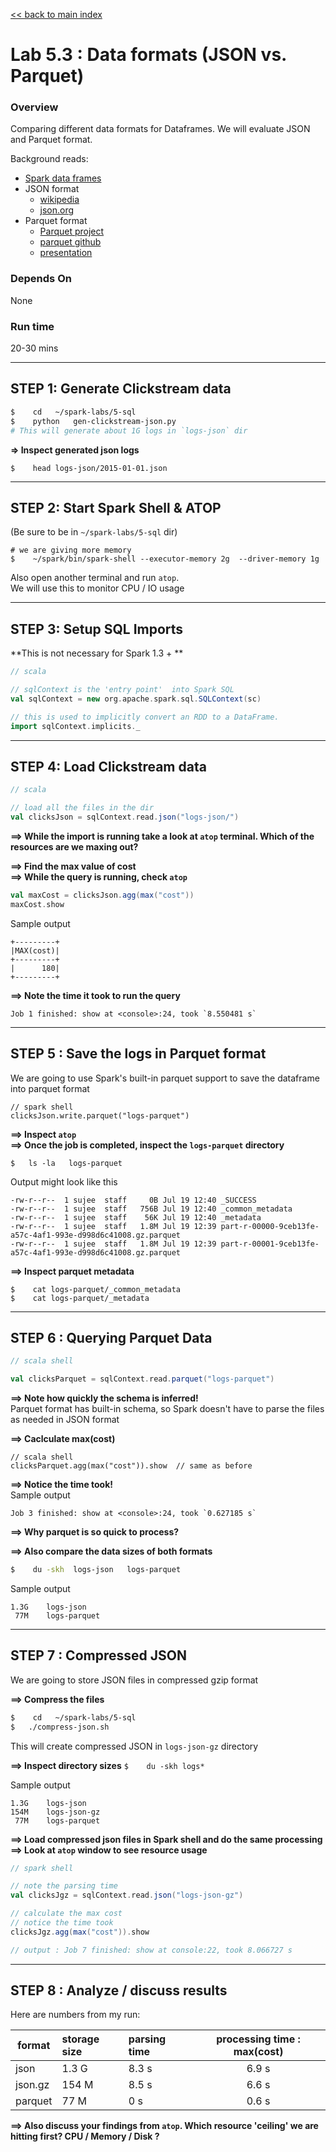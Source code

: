 [<< back to main index](../README.md) 

Lab 5.3 : Data formats (JSON vs.  Parquet)
==========================================

### Overview
Comparing different data formats for Dataframes.  We will evaluate JSON and Parquet format.

Background reads:
- [Spark data frames](https://spark.apache.org/docs/latest/sql-programming-guide.html)
- JSON format 
    - [wikipedia](https://en.wikipedia.org/wiki/JSON)
    - [json.org](http://json.org/)
- Parquet format
    - [Parquet project](https://parquet.apache.org/)
    - [parquet github](https://github.com/Parquet/parquet-format)
    - [presentation](http://www.slideshare.net/larsgeorge/parquet-data-io-philadelphia-2013)

### Depends On 
None

### Run time
20-30 mins

---------------------------------
STEP 1: Generate Clickstream data
---------------------------------
```bash
$    cd   ~/spark-labs/5-sql
$    python   gen-clickstream-json.py
# This will generate about 1G logs in `logs-json` dir
```

**=> Inspect generated json logs**  
```
$    head logs-json/2015-01-01.json
```

----------------------------
STEP 2: Start Spark Shell & ATOP
----------------------------
(Be sure to be in `~/spark-labs/5-sql` dir)

```
# we are giving more memory
$    ~/spark/bin/spark-shell --executor-memory 2g  --driver-memory 1g
```

Also open another terminal and run `atop`.  
We will use this to monitor CPU / IO usage 

----------------------------
STEP 3: Setup SQL Imports
----------------------------
**This is not necessary for Spark 1.3 + **

```scala
// scala

// sqlContext is the 'entry point'  into Spark SQL
val sqlContext = new org.apache.spark.sql.SQLContext(sc)

// this is used to implicitly convert an RDD to a DataFrame.
import sqlContext.implicits._

```

----------------------------
STEP 4: Load Clickstream data
----------------------------
```scala
// scala

// load all the files in the dir
val clicksJson = sqlContext.read.json("logs-json/")
```

**==> While the import is running take a look at `atop` terminal.  Which of the resources are we maxing out?**

**==> Find the max value of cost**   
**==> While the query is running, check `atop`**  
```scala
val maxCost = clicksJson.agg(max("cost"))
maxCost.show
```

Sample output
```
+---------+
|MAX(cost)|
+---------+
|      180|
+---------+
```

**==> Note the time it took to run the query**
```
Job 1 finished: show at <console>:24, took `8.550481 s`
```

----------------------------------------
STEP 5 : Save the logs in Parquet format
----------------------------------------
We are going to use Spark's built-in parquet support to save the dataframe into parquet format

```
// spark shell
clicksJson.write.parquet("logs-parquet")
```

**==> Inspect `atop`**  
**==> Once the job is completed, inspect the `logs-parquet` directory** 

```
$   ls -la   logs-parquet
```

Output might look like this
```
-rw-r--r--  1 sujee  staff     0B Jul 19 12:40 _SUCCESS
-rw-r--r--  1 sujee  staff   756B Jul 19 12:40 _common_metadata
-rw-r--r--  1 sujee  staff    56K Jul 19 12:40 _metadata
-rw-r--r--  1 sujee  staff   1.8M Jul 19 12:39 part-r-00000-9ceb13fe-a57c-4af1-993e-d998d6c41008.gz.parquet
-rw-r--r--  1 sujee  staff   1.8M Jul 19 12:39 part-r-00001-9ceb13fe-a57c-4af1-993e-d998d6c41008.gz.parquet

```

**==> Inspect parquet metadata**  
```
$    cat logs-parquet/_common_metadata
$    cat logs-parquet/_metadata
```

---------------------------------
STEP 6 : Querying Parquet Data
---------------------------------

```scala
// scala shell

val clicksParquet = sqlContext.read.parquet("logs-parquet")
```

**==> Note how quickly the schema is inferred!**  
Parquet format has built-in schema, so Spark doesn't have to parse the files as needed in JSON format

**==> Caclculate max(cost)**   
```
// scala shell
clicksParquet.agg(max("cost")).show  // same as before
```

**==> Notice the time took!**  
Sample output
```
Job 3 finished: show at <console>:24, took `0.627185 s`
```

**==> Why parquet is so quick to process?** 

**==> Also compare the data sizes of both formats**  

```bash
$    du -skh  logs-json   logs-parquet
```

Sample output
```
1.3G    logs-json
 77M    logs-parquet
```

------------------------
STEP 7 : Compressed JSON
------------------------
We are going to store JSON files in compressed gzip format

**==> Compress the files**  
```bash
$    cd   ~/spark-labs/5-sql
$   ./compress-json.sh
```

This will create compressed JSON in `logs-json-gz` directory

**==> Inspect directory sizes**
`$    du -skh logs*`

Sample output
```
1.3G    logs-json
154M    logs-json-gz
 77M    logs-parquet
```

**==> Load compressed json files in Spark shell and do the same processing**  
**==> Look at `atop` window to see resource usage**  
```scala
// spark shell

// note the parsing time
val clicksJgz = sqlContext.read.json("logs-json-gz")

// calculate the max cost
// notice the time took
clicksJgz.agg(max("cost")).show

// output : Job 7 finished: show at console:22, took 8.066727 s

```

----------------------------------
STEP 8 : Analyze / discuss results
----------------------------------


Here are numbers from my run:

|format   | storage size |  parsing time | processing time : max(cost)|
|---------|:-------------|:--------------|:--------------------------:|
| json    |  1.3 G       |  8.3 s        |   6.9 s                    |
| json.gz |  154 M       |  8.5 s        |   6.6 s                    | 
| parquet |   77 M       |    0 s        |   0.6 s                    | 


**==> Also discuss your findings from `atop`.  Which resource 'ceiling' we are hitting first?  CPU / Memory / Disk ?**

